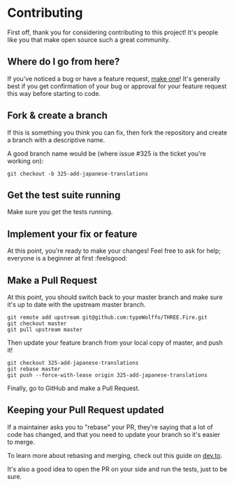 # Contributing

First off, thank you for considering contributing to this project! It's people like you that make open source such a great community.

## Where do I go from here?

If you've noticed a bug or have a feature request, [make one](https://github.com/typeWolffo/THREE.Fire/issues/new)! It's generally best if you get confirmation of your bug or approval for your feature request this way before starting to code.

## Fork & create a branch

If this is something you think you can fix, then fork the repository and create a branch with a descriptive name.

A good branch name would be (where issue #325 is the ticket you're working on):

```
git checkout -b 325-add-japanese-translations
```

## Get the test suite running

Make sure you get the tests running.

## Implement your fix or feature

At this point, you're ready to make your changes! Feel free to ask for help; everyone is a beginner at first :feelsgood:

## Make a Pull Request

At this point, you should switch back to your master branch and make sure it's up to date with the upstream master branch.

```
git remote add upstream git@github.com:typeWolffo/THREE.Fire.git
git checkout master
git pull upstream master
```

Then update your feature branch from your local copy of master, and push it!

```
git checkout 325-add-japanese-translations
git rebase master
git push --force-with-lease origin 325-add-japanese-translations
```

Finally, go to GitHub and make a Pull Request.

## Keeping your Pull Request updated

If a maintainer asks you to "rebase" your PR, they're saying that a lot of code has changed, and that you need to update your branch so it's easier to merge.

To learn more about rebasing and merging, check out this guide on [dev.to](https://dev.to/g_abud/advanced-git-reference-for-a-clean-git-history-4o0f).

It's also a good idea to open the PR on your side and run the tests, just to be sure.
